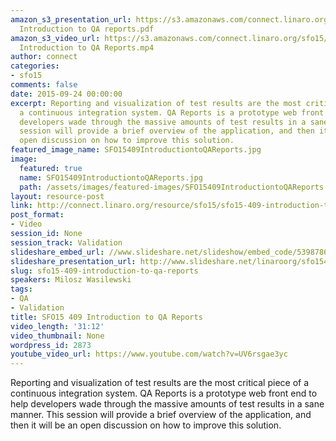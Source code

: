 ```yaml
---
amazon_s3_presentation_url: https://s3.amazonaws.com/connect.linaro.org/sfo15/Presentations/09-24-Thursday/SFO15-409-
  Introduction to QA reports.pdf
amazon_s3_video_url: https://s3.amazonaws.com/connect.linaro.org/sfo15/Videos/09-24-Thursday/SFO15-409
  Introduction to QA Reports.mp4
author: connect
categories:
- sfo15
comments: false
date: 2015-09-24 00:00:00
excerpt: Reporting and visualization of test results are the most critical piece of
  a continuous integration system. QA Reports is a prototype web front end to help
  developers wade through the massive amounts of test results in a sane manner. This
  session will provide a brief overview of the application, and then it will be an
  open discussion on how to improve this solution.
featured_image_name: SFO15409IntroductiontoQAReports.jpg
image:
  featured: true
  name: SFO15409IntroductiontoQAReports.jpg
  path: /assets/images/featured-images/SFO15409IntroductiontoQAReports.jpg
layout: resource-post
link: http://connect.linaro.org/resource/sfo15/sfo15-409-introduction-to-qa-reports/
post_format:
- Video
session_id: None
session_track: Validation
slideshare_embed_url: //www.slideshare.net/slideshow/embed_code/53987864
slideshare_presentation_url: http://www.slideshare.net/linaroorg/sfo15409-introduction-to-qa-reports
slug: sfo15-409-introduction-to-qa-reports
speakers: Milosz Wasilewski
tags:
- QA
- Validation
title: SFO15 409 Introduction to QA Reports
video_length: '31:12'
video_thumbnail: None
wordpress_id: 2873
youtube_video_url: https://www.youtube.com/watch?v=UV6rsgae3yc
---
```


Reporting and visualization of test results are the most critical piece of a continuous integration system. QA Reports is a prototype web front end to help developers wade through the massive amounts of test results in a sane manner. This session will provide a brief overview of the application, and then it will be an open discussion on how to improve this solution.
